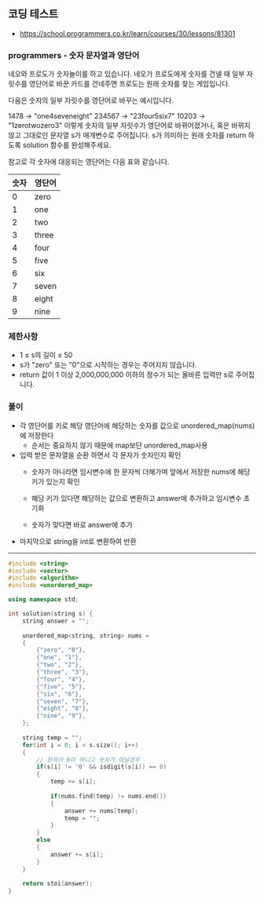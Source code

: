 ## 코딩 테스트
- https://school.programmers.co.kr/learn/courses/30/lessons/81301
  
### programmers - 숫자 문자열과 영단어
네오와 프로도가 숫자놀이를 하고 있습니다. 네오가 프로도에게 숫자를 건넬 때 일부 자릿수를 영단어로 바꾼 카드를 건네주면 프로도는 원래 숫자를 찾는 게임입니다.

다음은 숫자의 일부 자릿수를 영단어로 바꾸는 예시입니다.

1478 → "one4seveneight"
234567 → "23four5six7"
10203 → "1zerotwozero3"
이렇게 숫자의 일부 자릿수가 영단어로 바뀌어졌거나, 혹은 바뀌지 않고 그대로인 문자열 s가 매개변수로 주어집니다. s가 의미하는 원래 숫자를 return 하도록 solution 함수를 완성해주세요.

참고로 각 숫자에 대응되는 영단어는 다음 표와 같습니다.

|숫자|영단어|
|------|---|
|0|zero|
|1|one|
|2|two|
|3|three|
|4|four|
|5|five|
|6|six|
|7|seven|
|8|eight|
|9|nine|

### 제한사항
- 1 ≤ s의 길이 ≤ 50
- s가 "zero" 또는 "0"으로 시작하는 경우는 주어지지 않습니다.
- return 값이 1 이상 2,000,000,000 이하의 정수가 되는 올바른 입력만 s로 주어집니다.

### 풀이
- 각 영단어를 키로 해당 영단어에 해당하는 숫자를 값으로 unordered_map(nums)에 저장한다
  - 순서는 중요하지 않기 때문에 map보단 unordered_map사용
- 입력 받은 문자열을 순환 하면서 각 문자가 숫자인지 확인
  - 숫자가 아니라면 임시변수에 한 문자씩 더해가며 앞에서 저장한 nums에 해당 키가 있는지 확인
  - 해당 키가 있다면 해당하는 값으로 변환하고 answer에 추가하고 임시변수 초기화
 
  - 숫자가 맞다면 바로 answer에 추가
- 마지막으로 string을 int로 변환하여 반환

***
```c++
#include <string>
#include <vector>
#include <algorithm>
#include <unordered_map>

using namespace std;

int solution(string s) {
    string answer = "";
    
    unordered_map<string, string> nums =
    {
        {"zero", "0"},
        {"one", "1"},
        {"two", "2"},
        {"three", "3"},
        {"four", "4"},
        {"five", "5"},
        {"six", "6"},
        {"seven", "7"},
        {"eight", "8"},
        {"nine", "9"},
    };
    
    string temp = "";
    for(int i = 0; i < s.size(); i++)
    {
        // 문자가 0이 아니고 숫자가 아닐경우
        if(s[i] != '0' && isdigit(s[i]) == 0)
        {
            temp += s[i];
            
            if(nums.find(temp) != nums.end())
            {
                answer += nums[temp];
                temp = "";
            }
        }
        else
        {
            answer += s[i];
        }
    }
    
    return stoi(answer);
}
```
